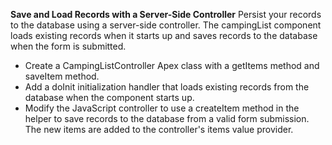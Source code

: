 **Save and Load Records with a Server-Side Controller**
Persist your records to the database using a server-side controller. The campingList component loads existing records when it starts up and saves records to the database when the form is submitted.

* Create a CampingListController Apex class with a getItems method and saveItem method.
* Add a doInit initialization handler that loads existing records from the database when the component starts up.
* Modify the JavaScript controller to use a createItem method in the helper to save records to the database from a valid form submission. The new items are added to the controller's items value provider.
